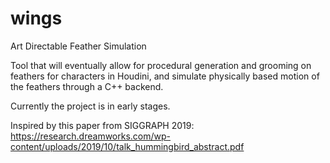 # wings
Art Directable Feather Simulation

Tool that will eventually allow for procedural generation and grooming on feathers for characters in Houdini, and simulate physically based motion of the feathers through a C++ backend.

Currently the project is in early stages.

Inspired by this paper from SIGGRAPH 2019: https://research.dreamworks.com/wp-content/uploads/2019/10/talk_hummingbird_abstract.pdf
